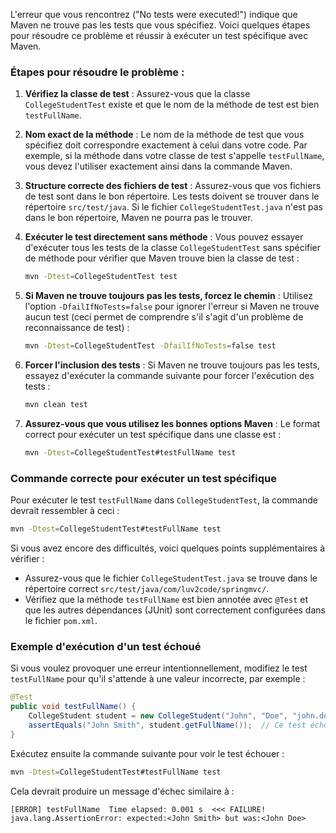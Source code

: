 L'erreur que vous rencontrez ("No tests were executed!") indique que Maven ne trouve pas les tests que vous spécifiez. Voici quelques étapes pour résoudre ce problème et réussir à exécuter un test spécifique avec Maven.

### Étapes pour résoudre le problème :

1. **Vérifiez la classe de test** :
   Assurez-vous que la classe `CollegeStudentTest` existe et que le nom de la méthode de test est bien `testFullName`.

2. **Nom exact de la méthode** :
   Le nom de la méthode de test que vous spécifiez doit correspondre exactement à celui dans votre code. Par exemple, si la méthode dans votre classe de test s'appelle `testFullName`, vous devez l'utiliser exactement ainsi dans la commande Maven.

3. **Structure correcte des fichiers de test** :
   Assurez-vous que vos fichiers de test sont dans le bon répertoire. Les tests doivent se trouver dans le répertoire `src/test/java`. Si le fichier `CollegeStudentTest.java` n'est pas dans le bon répertoire, Maven ne pourra pas le trouver.

4. **Exécuter le test directement sans méthode** :
   Vous pouvez essayer d'exécuter tous les tests de la classe `CollegeStudentTest` sans spécifier de méthode pour vérifier que Maven trouve bien la classe de test :
   
   ```bash
   mvn -Dtest=CollegeStudentTest test
   ```

5. **Si Maven ne trouve toujours pas les tests, forcez le chemin** :
   Utilisez l'option `-DfailIfNoTests=false` pour ignorer l'erreur si Maven ne trouve aucun test (ceci permet de comprendre s'il s'agit d'un problème de reconnaissance de test) :
   
   ```bash
   mvn -Dtest=CollegeStudentTest -DfailIfNoTests=false test
   ```

6. **Forcer l'inclusion des tests** :
   Si Maven ne trouve toujours pas les tests, essayez d'exécuter la commande suivante pour forcer l'exécution des tests :

   ```bash
   mvn clean test
   ```

7. **Assurez-vous que vous utilisez les bonnes options Maven** :
   Le format correct pour exécuter un test spécifique dans une classe est :

   ```bash
   mvn -Dtest=CollegeStudentTest#testFullName test
   ```

### Commande correcte pour exécuter un test spécifique

Pour exécuter le test `testFullName` dans `CollegeStudentTest`, la commande devrait ressembler à ceci :

```bash
mvn -Dtest=CollegeStudentTest#testFullName test
```

Si vous avez encore des difficultés, voici quelques points supplémentaires à vérifier :

- Assurez-vous que le fichier `CollegeStudentTest.java` se trouve dans le répertoire correct `src/test/java/com/luv2code/springmvc/`.
- Vérifiez que la méthode `testFullName` est bien annotée avec `@Test` et que les autres dépendances (JUnit) sont correctement configurées dans le fichier `pom.xml`.

### Exemple d'exécution d'un test échoué

Si vous voulez provoquer une erreur intentionnellement, modifiez le test `testFullName` pour qu'il s'attende à une valeur incorrecte, par exemple :

```java
@Test
public void testFullName() {
    CollegeStudent student = new CollegeStudent("John", "Doe", "john.doe@example.com");
    assertEquals("John Smith", student.getFullName());  // Ce test échouera car "John Smith" est incorrect
}
```

Exécutez ensuite la commande suivante pour voir le test échouer :

```bash
mvn -Dtest=CollegeStudentTest#testFullName test
```

Cela devrait produire un message d'échec similaire à :

```
[ERROR] testFullName  Time elapsed: 0.001 s  <<< FAILURE!
java.lang.AssertionError: expected:<John Smith> but was:<John Doe>
```

